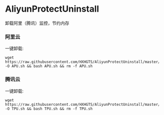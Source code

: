 # AliyunProtectUninstall

卸载阿里（腾讯）监控，节约内存

### 阿里云
一键卸载:
```
wget https://raw.githubusercontent.com/HXHGTS/AliyunProtectUninstall/master/APU.sh -O APU.sh && bash APU.sh && rm -f APU.sh
```
### 腾讯云
一键卸载:
```
wget https://raw.githubusercontent.com/HXHGTS/AliyunProtectUninstall/master/TPU.sh -O TPU.sh && bash TPU.sh && rm -f TPU.sh
```

